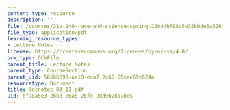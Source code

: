 ```yaml
---
content_type: resource
description: ''
file: /courses/21a-240-race-and-science-spring-2004/bf98a5e32bbde6a526fd28d9b2da7bd5_lecnotes_03_11.pdf
file_type: application/pdf
learning_resource_types:
- Lecture Notes
license: https://creativecommons.org/licenses/by-nc-sa/4.0/
ocw_type: OCWFile
parent_title: Lecture Notes
parent_type: CourseSection
parent_uid: 566b6693-ae10-eda7-2c60-55cee69c624a
resourcetype: Document
title: lecnotes_03_11.pdf
uid: bf98a5e3-2bbd-e6a5-26fd-28d9b2da7bd5
---
```

